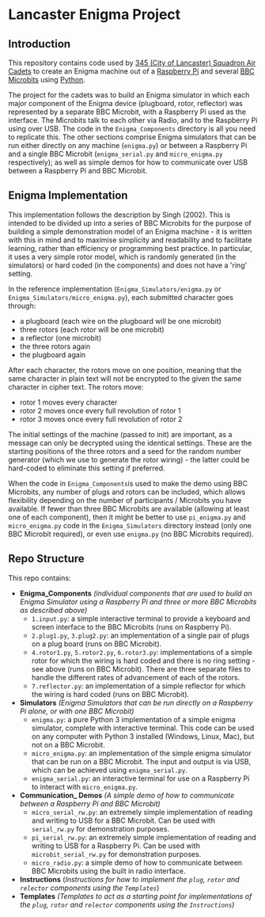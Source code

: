 # Lancaster Enigma Project

## Introduction

This repository contains code used by [345 (City of Lancaster) Squadron Air Cadets](https://lancasteraircadets.co.uk/) to create an Enigma machine out of a [Raspberry Pi](https://www.raspberrypi.org/) and several [BBC Microbits](https://www.bbc.co.uk/programmes/articles/4hVG2Br1W1LKCmw8nSm9WnQ/the-bbc-micro-bit) using [Python](https://www.python.org/). 

The project for the cadets was to build an Enigma simulator in which each major component of the Enigma device (plugboard, rotor, reflector) was represented by a separate BBC Microbit, with a Raspberry Pi used as the interface. The Microbits talk to each other via Radio, and to the Raspberry Pi using over USB. The code in the `Enigma_Components` directory is all you need to replicate this. The other sections comprise Enigma simulators that can be run either directly on any machine (`enigma.py`) or between a Raspberry Pi and a single BBC Microbit (`enigma_serial.py` and `micro_enigma.py` respectively); as well as simple demos for how to communicate over USB between a Raspberry Pi and BBC Microbit.

## Enigma Implementation

This implementation follows the description by Singh (2002). This is intended to be divided up into a series of BBC Microbits for the purpose of building a simple demonstration model of an Enigma machine - it is written with this in mind and to maximise simplicity and readability and to facilitate learning, rather than efficiency or programming best practice. In particular, it uses a very simple rotor model, which is randomly generated (in the simulators) or hard coded (in the components) and does not have a 'ring' setting.

In the reference implementation (`Enigma_Simulators/enigma.py` or `Enigma_Simulators/micro_enigma.py`), each submitted character goes through:
 - a plugboard (each wire on the plugboard will be one microbit)
 - three rotors (each rotor will be one microbit)
 - a reflector (one microbit)
 - the three rotors again
 - the plugboard again

After each character, the rotors move on one position, meaning that the same character in plain text will not be encrypted to the given the same character in cipher text. The rotors move:

 - rotor 1 moves every character
 - rotor 2 moves once every full revolution of rotor 1
 - rotor 3 moves once every full revolution of rotor 2

The initial settings of the machine (passed to init) are important, as a message can only be decrypted using the identical settings. These are the starting positions of the three rotors and a seed for the random number generator (which we use to generate the rotor wiring) - the latter could be hard-coded to eliminate this setting if preferred.

When the code in `Enigma_Components`is used to make the demo using BBC Microbits, any number of plugs and rotors can be included, which allows flexibility depending on the number of participants / Microbits you have available. If fewer than three BBC Microbits are available (allowing at least one of each component), then it might be better to use `pi_enigma.py` and `micro_enigma.py` code in the `Enigma_Simulators` directory instead (only one BBC Microbit required), or even use `enigma.py` (no BBC Microbits required).

## Repo Structure

This repo contains:

* **Enigma_Components** *(individual components that are used to build an Enigma Simulator using a Raspberry Pi and three or more BBC Microbits as described above)*
  * `1.input.py`: a simple interactive terminal to provide a keyboard and screen interface to the BBC Microbits (runs on Raspberry Pi).
  * `2.plug1.py`, `3.plug2.py`: an implementation of a single pair of plugs on a plug board (runs on BBC Microbit).
  * `4.rotor1.py`, `5.rotor2.py`, `6.rotor3.py`: implementations of a simple rotor for which the wiring is hard coded and there is no ring setting - see above (runs on BBC Microbit). There are three separate files to handle the different rates of advancement of each of the rotors.
  * `7.reflector.py`: an implementation of a simple reflector for which the wiring is hard coded  (runs on BBC Microbit).
* **Simulators** *(Enigma Simulators that can be run directly on a Raspberry Pi alone, or with one BBC Microbit)*
  * `enigma.py`: a pure Python 3 implementation of a simple enigma simulator, complete with interactive terminal. This code can be used on any computer with Python 3 installed (Windows, Linux, Mac), but not on a BBC Microbit.
  * `micro_enigma.py`: an implementation of the simple enigma simulator that can be run on a BBC Microbit. The input and output is via USB, which can be achieved using `enigma_serial.py`.
  * `enigma_serial.py`: an interactive terminal for use on a Raspberry Pi to interact with `micro_enigma.py`.
* **Communication_ Demos** *(A simple demo of how to communicate between a Raspberry Pi and BBC Microbit)*
  * `micro_serial_rw.py`: an extremely simple implementation of reading and writing to USB for a BBC Microbit. Can be used with `serial_rw.py` for demonstration purposes.
  * `pi_serial_rw.py`: an extremely simple implementation of reading and writing to USB for a Raspberry Pi. Can be used with `microbit_serial_rw.py` for demonstration purposes.
  * `micro_radio.py`: a simple demo of how to communicate between BBC Microbits using the built in radio interface.
* **Instructions** (*Instructions for how to implement the `plug`, `rotor` and `relector` components using the `Templates`*)
* **Templates** *(Templates to act as a starting point for implementations of the `plug`, `rotor` and `relector` components using the `Instructions`)*